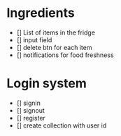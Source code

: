 #  Ingredients
  * [] List of items in the fridge
  * [] input field
  * [] delete btn for each item   
  * [] notifications for food freshness

#  Login system
  * [] signin
  * [] signout
  * [] register
  * [] create collection with user id


